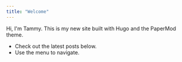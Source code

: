 ```yaml
---
title: "Welcome"
---
```


Hi, I'm Tammy. This is my new site built with Hugo and the PaperMod theme.

- Check out the latest posts below.
- Use the menu to navigate.

